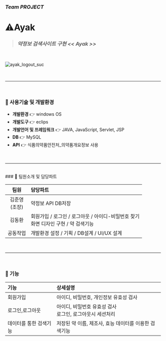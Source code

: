 ### *Team PROJECT*

# ⚠️Ayak
> ### *약정보 검색사이트 구현 << Ayak >>*
</br>

![ayak_logout_suc](https://user-images.githubusercontent.com/95620922/209086467-b063231f-8c34-477f-a290-94e78d9b94f7.png)

</br>

------
</br>

### 📌&nbsp;사용기술 및 개발환경  
* **개발환경** 👉 windows OS
* **개발도구** 👉 eclips
* **개발언어 및 프레임워크** 👉 JAVA, JavaScript, Servlet, JSP
* **DB** 👉 MySQL
* **API** 👉 식품의약품안전처_의약품개요정보 사용

</br>

------

</br>
### 📌&nbsp;팀원소개 및 담당파트  

|팀원|담당파트|
|:---:|:---|
|김준영</br>(조장)|약정보 API DB저장|
|김동환|회원가입 / 로그인 / 로그아웃 / 아이디-비밀번호 찾기</br>화면 디자인 구현 / 약 검색기능|
|공동작업|개발환경 설정 / 기획 /  DB설계 / UI/UX 설계|
</br>


------
</br>

### 📌&nbsp;기능  



|기능|상세설명|
|:---|:---|
|회원가입|아이디, 비밀번호, 개인정보 유효성 검사|
|로그인,로그아웃|아이디, 비밀번호 유효성 검사</br>로그인, 로그아웃시 세션처리|
|데이터를 통한 검색기능|저장된 약 이름, 제조사, 효능 데이터를 이용한 검색기능|
</br>

